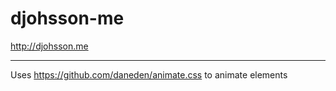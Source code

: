 # djohsson-me

<http://djohsson.me>

---
Uses <https://github.com/daneden/animate.css> to animate elements
